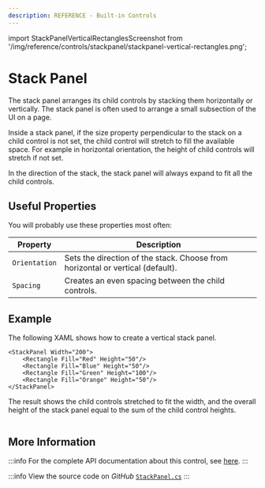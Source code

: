 ```yaml
---
description: REFERENCE - Built-in Controls
---
```


import StackPanelVerticalRectanglesScreenshot from '/img/reference/controls/stackpanel/stackpanel-vertical-rectangles.png';

# Stack Panel

The stack panel arranges its child controls by stacking them horizontally or vertically. The stack panel is often used to arrange a small subsection of the UI on a page.

Inside a stack panel, if the size property perpendicular to the stack on a child control is not set, the child control will stretch to fill the available space. For example in horizontal orientation, the height of child controls will stretch if not set.

In the direction of the stack, the stack panel will always expand to fit all the child controls.

## Useful Properties

You will probably use these properties most often:

| Property      | Description                                                                    |
| ------------- | ------------------------------------------------------------------------------ |
| `Orientation` | Sets the direction of the stack. Choose from horizontal or vertical (default). |
| `Spacing`     | Creates an even spacing between the child controls.                            |

## Example

The following XAML shows how to create a vertical stack panel.

```markup
<StackPanel Width="200">
    <Rectangle Fill="Red" Height="50"/>
    <Rectangle Fill="Blue" Height="50"/>
    <Rectangle Fill="Green" Height="100"/>
    <Rectangle Fill="Orange" Height="50"/>
</StackPanel>
```

The result shows the child controls stretched to fit the width, and the overall height of the stack panel equal to the sum of the child control heights.

<img src={StackPanelVerticalRectanglesScreenshot} alt="" />

## More Information

:::info
For the complete API documentation about this control, see [here](http://reference.avaloniaui.net/api/Avalonia.Controls/StackPanel/).
:::

:::info
View the source code on _GitHub_ [`StackPanel.cs`](https://github.com/AvaloniaUI/Avalonia/blob/master/src/Avalonia.Controls/StackPanel.cs)
:::
